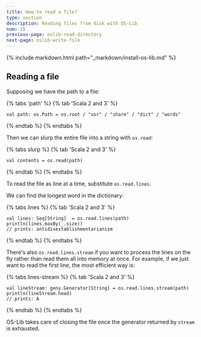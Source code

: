 ```yaml
---
title: How to read a file?
type: section
description: Reading files from disk with OS-Lib
num: 15
previous-page: oslib-read-directory
next-page: oslib-write-file
---
```


{% include markdown.html path="_markdown/install-os-lib.md" %}

## Reading a file

Supposing we have the path to a file:

{% tabs 'path' %}
{% tab 'Scala 2 and 3' %}
```
val path: os.Path = os.root / "usr" / "share" / "dict" / "words"
```
{% endtab %}
{% endtabs %}

Then we can slurp the entire file into a string with `os.read`:

{% tabs slurp %}
{% tab 'Scala 2 and 3' %}
```
val contents = os.read(path)
```
{% endtab %}
{% endtabs %}

To read the file as line at a time, substitute `os.read.lines`.

We can find the longest word in the dictionary:

{% tabs lines %}
{% tab 'Scala 2 and 3' %}
```
val lines: Seq[String]  = os.read.lines(path)
println(lines.maxBy(_.size))
// prints: antidisestablishmentarianism
```
{% endtab %}
{% endtabs %}

There's also `os.read.lines.stream` if you want to process the lines
on the fly rather than read them all into memory at once. For example,
if we just want to read the first line, the most efficient way is:

{% tabs lines-stream %}
{% tab 'Scala 2 and 3' %}
```
val lineStream: geny.Generator[String] = os.read.lines.stream(path)
println(lineStream.head)
// prints: A
```
{% endtab %}
{% endtabs %}

OS-Lib takes care of closing the file once the generator returned
by `stream` is exhausted.
